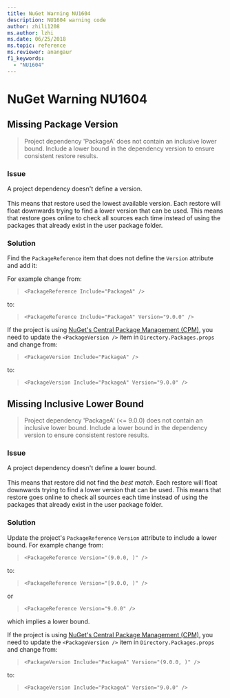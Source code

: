 ```yaml
---
title: NuGet Warning NU1604
description: NU1604 warning code
author: zhili1208
ms.author: lzhi
ms.date: 06/25/2018
ms.topic: reference
ms.reviewer: anangaur
f1_keywords: 
  - "NU1604"
---
```


# NuGet Warning NU1604

## Missing Package Version

> Project dependency 'PackageA' does not contain an inclusive lower bound. Include a lower bound in the dependency version to ensure consistent restore results.

### Issue

A project dependency doesn't define a version.<br/><br/>This means that restore used the lowest available version. Each restore will float downwards trying to find a lower version that can be used. This means that restore goes online to check all sources each time instead of using the packages that already exist in the user package folder.

### Solution

Find the `PackageReference` item that does not define the `Version` attribute and add it:

For example change from:

> `<PackageReference Include="PackageA" />`

to:

> `<PackageReference Include="PackageA" Version="9.0.0" />`

If the project is using [NuGet's Central Package Management (CPM)](../../consume-packages/Central-Package-Management.md), you need to update the `<PackageVersion />` item in `Directory.Packages.props` and change from:

> `<PackageVersion Include="PackageA" />`

to:
> `<PackageVersion Include="PackageA" Version="9.0.0" />`

## Missing Inclusive Lower Bound

> Project dependency 'PackageA' (&lt;= 9.0.0) does not contain an inclusive lower bound. Include a lower bound in the dependency version to ensure consistent restore results.

### Issue
A project dependency doesn't define a lower bound.<br/><br/>This means that restore did not find the *best match*. Each restore will float downwards trying to find a lower version that can be used. This means that restore goes online to check all sources each time instead of using the packages that already exist in the user package folder.

### Solution
Update the project's `PackageReference` `Version` attribute to include a lower bound.
For example change from:

> `<PackageReference Version="(9.0.0, )" />`

to:

> `<PackageReference Version="[9.0.0, )" />`

or

> `<PackageReference Version="9.0.0" />`

which implies a lower bound.

If the project is using [NuGet's Central Package Management (CPM)](../../consume-packages/Central-Package-Management.md), you need to update the `<PackageVersion />` item in `Directory.Packages.props` and change from:

> `<PackageVersion Include="PackageA" Version="(9.0.0, )" />`

to:
> `<PackageVersion Include="PackageA" Version="9.0.0" />`
